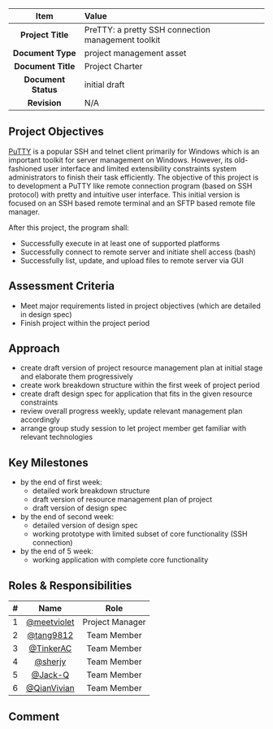 | Item                     | Value                                              |
|:------------------------:|:---------------------------------------------------|
| **Project Title**        | PreTTY: a pretty SSH connection management toolkit |
| **Document Type**        | project management asset                           |
| **Document Title**       | Project Charter                                    |
| **Document Status**      | initial draft                                      |
| **Revision**             | N/A                                                |

## Project Objectives

[PuTTY](http://www.putty.org/) is a popular SSH and telnet client primarily
for Windows which is an important toolkit for server management on Windows. 
However, its old-fashioned user interface and limited extensibility constraints
system administrators to finish their task efficiently. The objective of 
this project is to development a PuTTY like remote connection program
(based on SSH protocol) with pretty and intuitive user interface. This initial 
version is focused on an SSH based remote terminal and an SFTP based remote 
file manager.

After this project, the program shall:

* Successfully execute in at least one of supported platforms
* Successfully connect to remote server and initiate shell access (bash)
* Successfully list, update, and upload files to remote server via GUI

## Assessment Criteria

* Meet major requirements listed in project objectives 
  (which are detailed in design spec)
* Finish project within the project period

## Approach

* create draft version of project resource management plan at initial stage
  and elaborate them progressively
* create work breakdown structure within the first week of project period
* create draft design spec for application that fits in the given resource constraints
* review overall progress weekly, update relevant management plan accordingly
* arrange group study session to let project member get familiar with relevant technologies

## Key Milestones

* by the end of first week:
  * detailed work breakdown structure
  * draft version of resource management plan of project
  * draft version of design spec
* by the end of second week:
  * detailed version of design spec
  * working prototype with limited subset of core functionality (SSH connection)
* by the end of 5 week:
  * working application with complete core functionality


## Roles & Responsibilities

| # | Name                                         | Role            |
|:-:|:--------------------------------------------:|:---------------:|
| 1 | [@meetviolet](https://github.com/meetviolet) | Project Manager |
| 2 | [@tang9812](https://github.com/tang9812)     | Team Member     |
| 3 | [@TinkerAC](https://github.com/TinkerAC)     | Team Member     |
| 4 | [@sherjy](https://github.com/sherjy)         | Team Member     |
| 5 | [@Jack-Q](https://github.com/Jack-Q)         | Team Member     |
| 6 | [@QianVivian](https://github.com/QianVivian) | Team Member     |

## Comment

